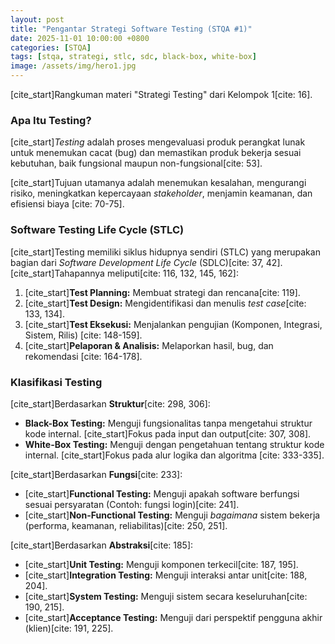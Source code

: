 ```yaml
---
layout: post
title: "Pengantar Strategi Software Testing (STQA #1)"
date: 2025-11-01 10:00:00 +0800
categories: [STQA]
tags: [stqa, strategi, stlc, sdc, black-box, white-box]
image: /assets/img/hero1.jpg
---
```


[cite_start]Rangkuman materi "Strategi Testing" dari Kelompok 1[cite: 16].

### Apa Itu Testing?

[cite_start]*Testing* adalah proses mengevaluasi produk perangkat lunak untuk menemukan cacat (bug) dan memastikan produk bekerja sesuai kebutuhan, baik fungsional maupun non-fungsional[cite: 53].

[cite_start]Tujuan utamanya adalah menemukan kesalahan, mengurangi risiko, meningkatkan kepercayaan *stakeholder*, menjamin keamanan, dan efisiensi biaya [cite: 70-75].

### Software Testing Life Cycle (STLC)

[cite_start]Testing memiliki siklus hidupnya sendiri (STLC) yang merupakan bagian dari *Software Development Life Cycle* (SDLC)[cite: 37, 42]. [cite_start]Tahapannya meliputi[cite: 116, 132, 145, 162]:
1.  [cite_start]**Test Planning:** Membuat strategi dan rencana[cite: 119].
2.  [cite_start]**Test Design:** Mengidentifikasi dan menulis *test case*[cite: 133, 134].
3.  [cite_start]**Test Eksekusi:** Menjalankan pengujian (Komponen, Integrasi, Sistem, Rilis) [cite: 148-159].
4.  [cite_start]**Pelaporan & Analisis:** Melaporkan hasil, bug, dan rekomendasi [cite: 164-178].

### Klasifikasi Testing

[cite_start]Berdasarkan **Struktur**[cite: 298, 306]:
* **Black-Box Testing:** Menguji fungsionalitas tanpa mengetahui struktur kode internal. [cite_start]Fokus pada input dan output[cite: 307, 308].
* **White-Box Testing:** Menguji dengan pengetahuan tentang struktur kode internal. [cite_start]Fokus pada alur logika dan algoritma [cite: 333-335].

[cite_start]Berdasarkan **Fungsi**[cite: 233]:
* [cite_start]**Functional Testing:** Menguji apakah software berfungsi sesuai persyaratan (Contoh: fungsi login)[cite: 241].
* [cite_start]**Non-Functional Testing:** Menguji *bagaimana* sistem bekerja (performa, keamanan, reliabilitas)[cite: 250, 251].

[cite_start]Berdasarkan **Abstraksi**[cite: 185]:
* [cite_start]**Unit Testing:** Menguji komponen terkecil[cite: 187, 195].
* [cite_start]**Integration Testing:** Menguji interaksi antar unit[cite: 188, 204].
* [cite_start]**System Testing:** Menguji sistem secara keseluruhan[cite: 190, 215].
* [cite_start]**Acceptance Testing:** Menguji dari perspektif pengguna akhir (klien)[cite: 191, 225].
